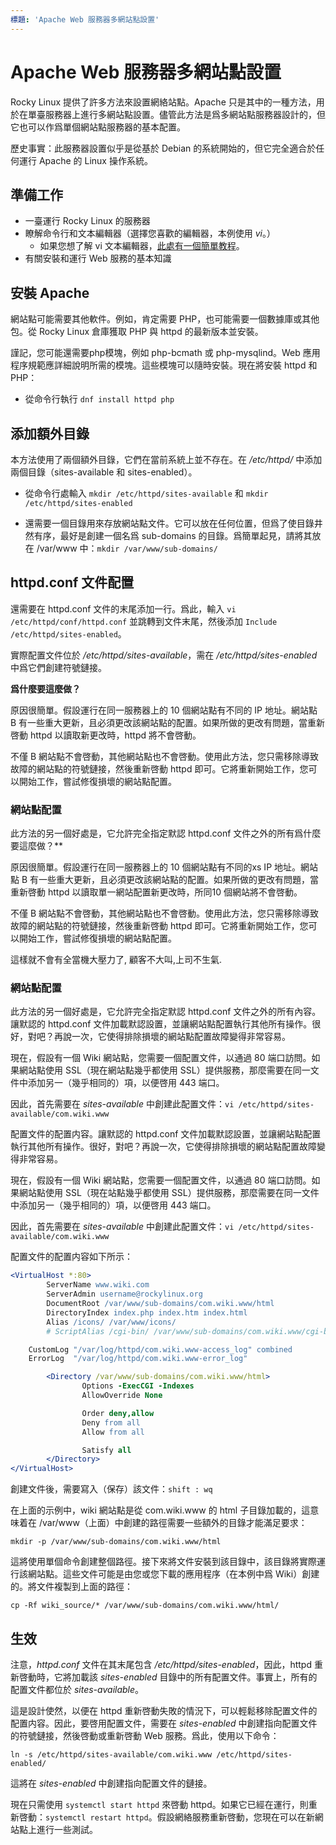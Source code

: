 ```yaml
---
標題: 'Apache Web 服務器多網站點設置'
---
```


# Apache Web 服務器多網站點設置

Rocky Linux 提供了許多方法來設置網絡站點。Apache 只是其中的一種方法，用於在單臺服務器上進行多網站點設置。儘管此方法是爲多網站點服務器設計的，但它也可以作爲單個網站點服務器的基本配置。 

歷史事實：此服務器設置似乎是從基於 Debian 的系統開始的，但它完全適合於任何運行 Apache 的 Linux 操作系統。

## 準備工作

* 一臺運行 Rocky Linux 的服務器
* 瞭解命令行和文本編輯器（選擇您喜歡的編輯器，本例使用 *vi*。）
    * 如果您想了解 vi 文本編輯器，[此處有一個簡單教程](https://www.tutorialspoint.com/unix/unix-vi-editor.html)。
* 有關安裝和運行 Web 服務的基本知識

## 安裝 Apache

網站點可能需要其他軟件。例如，肯定需要 PHP，也可能需要一個數據庫或其他包。從 Rocky Linux 倉庫獲取 PHP 與 httpd 的最新版本並安裝。

謹記，您可能還需要php模塊，例如 php-bcmath 或 php-mysqlind。Web 應用程序規範應詳細說明所需的模塊。這些模塊可以隨時安裝。現在將安裝 httpd 和 PHP：

* 從命令行執行 `dnf install httpd php`

## 添加額外目錄

本方法使用了兩個額外目錄，它們在當前系統上並不存在。在 */etc/httpd/* 中添加兩個目錄（sites-available 和 sites-enabled）。

* 從命令行處輸入 `mkdir /etc/httpd/sites-available` 和 `mkdir /etc/httpd/sites-enabled`

* 還需要一個目錄用來存放網站點文件。它可以放在任何位置，但爲了使目錄井然有序，最好是創建一個名爲 sub-domains 的目錄。爲簡單起見，請將其放在 /var/www 中：`mkdir /var/www/sub-domains/`

## httpd.conf 文件配置

還需要在 httpd.conf 文件的末尾添加一行。爲此，輸入 `vi /etc/httpd/conf/httpd.conf` 並跳轉到文件末尾，然後添加 `Include /etc/httpd/sites-enabled`。

實際配置文件位於 */etc/httpd/sites-available*，需在 */etc/httpd/sites-enabled* 中爲它們創建符號鏈接。

**爲什麼要這麼做？**

原因很簡單。假設運行在同一服務器上的 10 個網站點有不同的 IP 地址。網站點 B 有一些重大更新，且必須更改該網站點的配置。如果所做的更改有問題，當重新啓動 httpd 以讀取新更改時，httpd 將不會啓動。

不僅 B 網站點不會啓動，其他網站點也不會啓動。使用此方法，您只需移除導致故障的網站點的符號鏈接，然後重新啓動 httpd 即可。它將重新開始工作，您可以開始工作，嘗試修復損壞的網站點配置。

### 網站點配置

此方法的另一個好處是，它允許完全指定默認 httpd.conf 文件之外的所有爲什麼要這麼做？**

原因很簡單。假設運行在同一服務器上的 10 個網站點有不同的xs IP 地址。網站點 B 有一些重大更新，且必須更改該網站點的配置。如果所做的更改有問題，當重新啓動 httpd 以讀取單一網站配置新更改時，所同10 個網站將不會啓動。

不僅 B 網站點不會啓動，其他網站點也不會啓動。使用此方法，您只需移除導致故障的網站點的符號鏈接，然後重新啓動 httpd 即可。它將重新開始工作，您可以開始工作，嘗試修復損壞的網站點配置。

這樣就不會有全當機大壓力了, 顧客不大叫,上司不生氣.

### 網站點配置

此方法的另一個好處是，它允許完全指定默認 httpd.conf 文件之外的所有內容。讓默認的 httpd.conf 文件加載默認設置，並讓網站點配置執行其他所有操作。很好，對吧？再說一次，它使得排除損壞的網站點配置故障變得非常容易。

現在，假設有一個 Wiki 網站點，您需要一個配置文件，以通過 80 端口訪問。如果網站點使用 SSL（現在網站點幾乎都使用 SSL）提供服務，那麼需要在同一文件中添加另一（幾乎相同的）項，以便啓用 443 端口。

因此，首先需要在 *sites-available* 中創建此配置文件：`vi /etc/httpd/sites-available/com.wiki.www`

配置文件的配置内容。讓默認的 httpd.conf 文件加載默認設置，並讓網站點配置執行其他所有操作。很好，對吧？再說一次，它使得排除損壞的網站點配置故障變得非常容易。

現在，假設有一個 Wiki 網站點，您需要一個配置文件，以通過 80 端口訪問。如果網站點使用 SSL（現在站點幾乎都使用 SSL）提供服務，那麼需要在同一文件中添加另一（幾乎相同的）項，以便啓用 443 端口。

因此，首先需要在 *sites-available* 中創建此配置文件：`vi /etc/httpd/sites-available/com.wiki.www`

配置文件的配置内容如下所示：

```apache
<VirtualHost *:80>
        ServerName www.wiki.com 
        ServerAdmin username@rockylinux.org
        DocumentRoot /var/www/sub-domains/com.wiki.www/html
        DirectoryIndex index.php index.htm index.html
        Alias /icons/ /var/www/icons/
        # ScriptAlias /cgi-bin/ /var/www/sub-domains/com.wiki.www/cgi-bin/

	CustomLog "/var/log/httpd/com.wiki.www-access_log" combined
	ErrorLog  "/var/log/httpd/com.wiki.www-error_log"

        <Directory /var/www/sub-domains/com.wiki.www/html>
                Options -ExecCGI -Indexes
                AllowOverride None

                Order deny,allow
                Deny from all
                Allow from all

                Satisfy all
        </Directory>
</VirtualHost>
```

創建文件後，需要寫入（保存）該文件：`shift : wq`

在上面的示例中，wiki 網站點是從 com.wiki.www 的 html 子目錄加載的，這意味着在 /var/www（上面）中創建的路徑需要一些額外的目錄才能滿足要求：

`mkdir -p /var/www/sub-domains/com.wiki.www/html`

這將使用單個命令創建整個路徑。接下來將文件安裝到該目錄中，該目錄將實際運行該網站點。這些文件可能是由您或您下載的應用程序（在本例中爲 Wiki）創建的。將文件複製到上面的路徑：

`cp -Rf wiki_source/* /var/www/sub-domains/com.wiki.www/html/`

## 生效

注意，*httpd.conf* 文件在其末尾包含 */etc/httpd/sites-enabled*，因此，httpd 重新啓動時，它將加載該 *sites-enabled* 目錄中的所有配置文件。事實上，所有的配置文件都位於 *sites-available*。

這是設計使然，以便在 httpd 重新啓動失敗的情況下，可以輕鬆移除配置文件的配置内容。因此，要啓用配置文件，需要在 *sites-enabled* 中創建指向配置文件的符號鏈接，然後啓動或重新啓動 Web 服務。爲此，使用以下命令：

`ln -s /etc/httpd/sites-available/com.wiki.www /etc/httpd/sites-enabled/`

這將在 *sites-enabled* 中創建指向配置文件的鏈接。

現在只需使用 `systemctl start httpd` 來啓動 httpd。如果它已經在運行，則重新啓動：`systemctl restart httpd`。假設網絡服務重新啓動，您現在可以在新網站點上進行一些測試。
